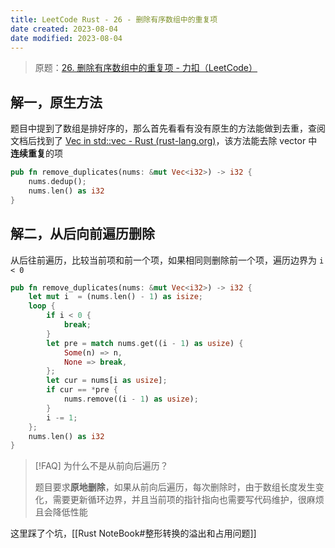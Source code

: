 ```yaml
---
title: LeetCode Rust - 26 - 删除有序数组中的重复项
date created: 2023-08-04
date modified: 2023-08-04
---
```


> 原题：[26. 删除有序数组中的重复项 - 力扣（LeetCode）](https://leetcode.cn/problems/remove-duplicates-from-sorted-array/)

## 解一，原生方法

题目中提到了数组是排好序的，那么首先看看有没有原生的方法能做到去重，查阅文档后找到了 [Vec in std::vec - Rust (rust-lang.org)](https://doc.rust-lang.org/std/vec/struct.Vec.html#method.dedup)，该方法能去除 vector 中**连续重复**的项

```rust
pub fn remove_duplicates(nums: &mut Vec<i32>) -> i32 {
	nums.dedup();
	nums.len() as i32
}
```

## 解二，从后向前遍历删除

从后往前遍历，比较当前项和前一个项，如果相同则删除前一个项，遍历边界为 `i < 0`

```rust
pub fn remove_duplicates(nums: &mut Vec<i32>) -> i32 {
	let mut i  = (nums.len() - 1) as isize;
	loop {
		if i < 0 {
			break;
		}
		let pre = match nums.get((i - 1) as usize) {
			Some(n) => n,
			None => break,
		};
		let cur = nums[i as usize];
		if cur == *pre {
			nums.remove((i - 1) as usize);
		}
		i -= 1;
	};
	nums.len() as i32
}
```

> [!FAQ] 为什么不是从前向后遍历？
> 
> 题目要求**原地删除**，如果从前向后遍历，每次删除时，由于数组长度发生变化，需要更新循环边界，并且当前项的指针指向也需要写代码维护，很麻烦且会降低性能

这里踩了个坑，[[Rust NoteBook#整形转换的溢出和占用问题]]